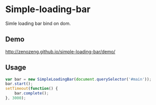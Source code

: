 # Simple-loading-bar

Simle loading bar bind on dom.

## Demo

http://zenozeng.github.io/simple-loading-bar/demo/

## Usage

```javascript
var bar = new SimpleLoadingBar(document.querySelector('#main'));
bar.start();
setTimeout(function() {
    bar.complete();
}, 3000);
```
